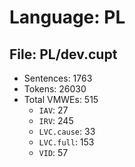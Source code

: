 Language: PL
============

## File: PL/dev.cupt
* Sentences: 1763
* Tokens: 26030
* Total VMWEs: 515
  * `IAV`: 27
  * `IRV`: 245
  * `LVC.cause`: 33
  * `LVC.full`: 153
  * `VID`: 57

